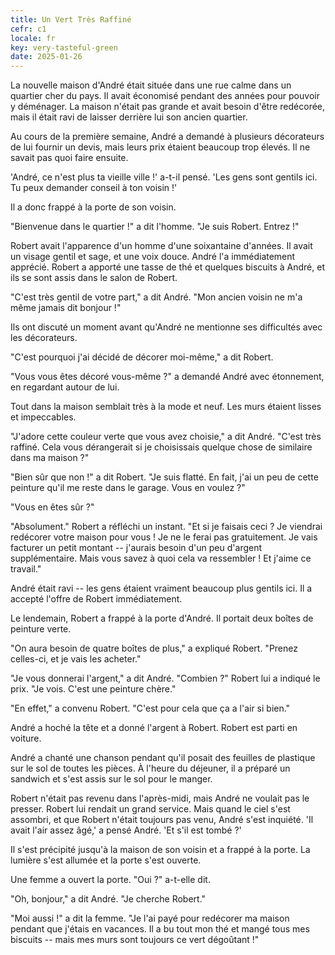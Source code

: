 ```yaml
---
title: Un Vert Très Raffiné
cefr: c1
locale: fr
key: very-tasteful-green
date: 2025-01-26
---
```


La nouvelle maison d'André était située dans une rue calme dans un quartier cher du pays. Il avait économisé pendant des années pour pouvoir y déménager. La maison n'était pas grande et avait besoin d'être redécorée, mais il était ravi de laisser derrière lui son ancien quartier.

Au cours de la première semaine, André a demandé à plusieurs décorateurs de lui fournir un devis, mais leurs prix étaient beaucoup trop élevés. Il ne savait pas quoi faire ensuite.

'André, ce n'est plus ta vieille ville !' a-t-il pensé. 'Les gens sont gentils ici. Tu peux demander conseil à ton voisin !'

Il a donc frappé à la porte de son voisin.

"Bienvenue dans le quartier !" a dit l'homme. "Je suis Robert. Entrez !"

Robert avait l'apparence d'un homme d'une soixantaine d'années. Il avait un visage gentil et sage, et une voix douce. André l'a immédiatement apprécié. Robert a apporté une tasse de thé et quelques biscuits à André, et ils se sont assis dans le salon de Robert.

"C'est très gentil de votre part," a dit André. "Mon ancien voisin ne m'a même jamais dit bonjour !"

Ils ont discuté un moment avant qu'André ne mentionne ses difficultés avec les décorateurs.

"C'est pourquoi j'ai décidé de décorer moi-même," a dit Robert.

"Vous vous êtes décoré vous-même ?" a demandé André avec étonnement, en regardant autour de lui.

Tout dans la maison semblait très à la mode et neuf. Les murs étaient lisses et impeccables.

"J'adore cette couleur verte que vous avez choisie," a dit André. "C'est très raffiné. Cela vous dérangerait si je choisissais quelque chose de similaire dans ma maison ?"

"Bien sûr que non !" a dit Robert. "Je suis flatté. En fait, j'ai un peu de cette peinture qu'il me reste dans le garage. Vous en voulez ?"

"Vous en êtes sûr ?"

"Absolument." Robert a réfléchi un instant. "Et si je faisais ceci ? Je viendrai redécorer votre maison pour vous ! Je ne le ferai pas gratuitement. Je vais facturer un petit montant -- j'aurais besoin d'un peu d'argent supplémentaire. Mais vous savez à quoi cela va ressembler ! Et j'aime ce travail."

André était ravi -- les gens étaient vraiment beaucoup plus gentils ici. Il a accepté l'offre de Robert immédiatement.

Le lendemain, Robert a frappé à la porte d'André. Il portait deux boîtes de peinture verte.

"On aura besoin de quatre boîtes de plus," a expliqué Robert. "Prenez celles-ci, et je vais les acheter."

"Je vous donnerai l'argent," a dit André. "Combien ?" Robert lui a indiqué le prix. "Je vois. C'est une peinture chère."

"En effet," a convenu Robert. "C'est pour cela que ça a l'air si bien."

André a hoché la tête et a donné l'argent à Robert. Robert est parti en voiture.

André a chanté une chanson pendant qu'il posait des feuilles de plastique sur le sol de toutes les pièces. À l'heure du déjeuner, il a préparé un sandwich et s'est assis sur le sol pour le manger.

Robert n'était pas revenu dans l'après-midi, mais André ne voulait pas le presser. Robert lui rendait un grand service. Mais quand le ciel s'est assombri, et que Robert n'était toujours pas venu, André s'est inquiété. 'Il avait l'air assez âgé,' a pensé André. 'Et s'il est tombé ?'

Il s'est précipité jusqu'à la maison de son voisin et a frappé à la porte. La lumière s'est allumée et la porte s'est ouverte.

Une femme a ouvert la porte. "Oui ?" a-t-elle dit.

"Oh, bonjour," a dit André. "Je cherche Robert."

"Moi aussi !" a dit la femme. "Je l'ai payé pour redécorer ma maison pendant que j'étais en vacances. Il a bu tout mon thé et mangé tous mes biscuits -- mais mes murs sont toujours ce vert dégoûtant !"